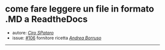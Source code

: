 # come fare leggere un file in formato .MD a ReadtheDocs

* autore: _[Ciro SPataro](https://twitter.com/cirospat)_
* issue: [#106](https://github.com/opendatasicilia/tansignari/issues/106) fornitore ricetta _[Andrea Borruso](https://twitter.com/aborruso?lang=it)_

---
